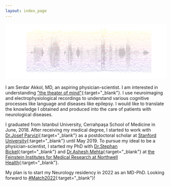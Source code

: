 ```yaml
---
layout: index_page
---
```

<img src="images/HFA-plasma-allt.png?raw=true" title="High Frequency Activity in anterior STG when listening to the speech (gray line) across trials (different colors)"/>

I am Serdar Akkol, MD, an aspiring physician-scientist. I am interested in understanding ["the theater of mind"](http://metaphors.lib.virginia.edu/metaphors/12137){:target="_blank"}. I use neuroimaging and electrophysiological recordings to understand various cognitive processes like language and diseases like epilepsy. I would like to translate the knowledge I obtained and produced into the care of patients with neurological diseases.

I graduated from Istanbul University, Cerrahpaşa School of Medicine in June, 2018. After receiving my medical degree, I started to work with [Dr.Josef Parvizi](https://scholar.google.com.tr/citations?user=t4XXQ7AAAAAJ&hl=en&oi=ao){:target="_blank"} as a postdoctoral scholar at [Stanford University](https://med.stanford.edu/neurology.html){:target="_blank"} until May 2019. To pursue my ideal to be a physician-scientist, I started my PhD with [Dr.Stephan Bickel](https://pubmed.ncbi.nlm.nih.gov/?term=Bickel%2C+Stephan%5BAuthor%5D&sort=){:target="_blank"} and [Dr.Ashesh Mehta](https://scholar.google.com.tr/citations?user=Foh8-ewAAAAJ&hl=en&oi=ao){:target="_blank"} at [the Feinstein Institutes for Medical Research at Northwell Health](https://feinstein.northwell.edu/){:target="_blank"}.

My plan is to start my Neurology residency in 2022 as an MD-PhD. Looking forward to [#Match2022](https://twitter.com/hashtag/Match2022){:target="_blank"}!
